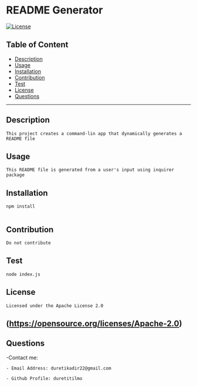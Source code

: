 # README Generator
  [![License](https://img.shields.io/badge/License-Apache_2.0-blue.svg)](https://opensource.org/licenses/Apache-2.0) 
## Table of Content
- [Description](#description)
- [Usage](#usage)
- [Installation](#installation)
- [Contribution](#contribution)
- [Test](#test)
- [License](#license)
- [Questions](#questions)
-------------------------------------
## Description

    This project creates a command-lin app that dynamically generates a README file
    
## Usage

    This README file is generated from a user's input using inquirer package
    
## Installation

    ​npm install 
    ​
## Contribution

    Do not contribute
   
## Test 

    node index.js
   
## License 
    
    Licensed under the Apache License 2.0 
(https://opensource.org/licenses/Apache-2.0)
-----------------------------------------

## Questions

  -Contact me:

    - Email Address: duretikadir22@gmail.com

    - Github Profile: duretitilmo